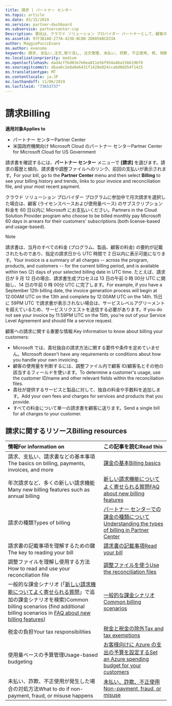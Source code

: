 ```yaml
---
title: 請求 | パートナー センター
ms.topic: article
ms.date: 03/15/2019
ms.service: partner-dashboard
ms.subservice: partnercenter-csp
Description: 貴社は、クラウド ソリューション プロバイダー パートナーとして、顧客のライセンス ベースおよび使用量ベースのサブスクリプションの料金を 60 日後に Microsoft に支払います。
ms.assetid: 97F3B1A0-277A-423D-BC8B-2D0056BCD33A
author: MaggiePucciEvans
ms.author: evansma
keywords: 請求, 支払い,注文,取り消し, 注文管理, 未払い, 詐欺, 不正使用, 税, 税額控除, 調整ファイル, 調整用のファイル
ms.localizationpriority: medium
ms.openlocfilehash: dad4cffbd03e7e6ea811e5bf954a46a1566196f0
ms.sourcegitcommit: dbaa6c2e8a0e6431f1420e024cca6d0dd54f1425
ms.translationtype: MT
ms.contentlocale: ja-JP
ms.lasthandoff: 11/06/2019
ms.locfileid: "73653737"
---
```

# <a name="billing"></a><span data-ttu-id="095e9-104">請求</span><span class="sxs-lookup"><span data-stu-id="095e9-104">Billing</span></span>

<span data-ttu-id="095e9-105">**適用対象**</span><span class="sxs-lookup"><span data-stu-id="095e9-105">**Applies to**</span></span>

-  <span data-ttu-id="095e9-106">パートナー センター</span><span class="sxs-lookup"><span data-stu-id="095e9-106">Partner Center</span></span>
-  <span data-ttu-id="095e9-107">米国政府機関向け Microsoft Cloud のパートナー センター</span><span class="sxs-lookup"><span data-stu-id="095e9-107">Partner Center for Microsoft Cloud for US Government</span></span>
 
 
<span data-ttu-id="095e9-108">請求書を確認するには、**パートナー センター** メニューで **[請求]** を選びます。請求の履歴と傾向、請求書や調整ファイルへのリンク、前回の支払いが表示されます。</span><span class="sxs-lookup"><span data-stu-id="095e9-108">For your bill, go to the **Partner Center** menu and then select **Billing** to see your billing history and trends, links to your invoice and reconciliation file, and your most recent payment.</span></span>

<span data-ttu-id="095e9-109">クラウド ソリューション プロバイダー プログラムに参加中で月次請求を選択した場合は、顧客 (ライセンスベースおよび使用量ベース) のサブスクリプション料金を 60 日以内に Microsoft にお支払いください。</span><span class="sxs-lookup"><span data-stu-id="095e9-109">Partners in the Cloud Solution Provider program who choose to be billed monthly pay Microsoft 60 days in arrears for their customers' subscriptions (both license-based and usage-based).</span></span>

> [!NOTE]  
> <span data-ttu-id="095e9-110">請求書は、当月のすべての料金 (プログラム、製品、顧客の料金) の要約が記載されたものであり、指定の請求日から UTC 時間で 2 日以内に表示可能になります。</span><span class="sxs-lookup"><span data-stu-id="095e9-110">Your invoice is a summary of all charges -- across the program, products, and customers -- for the current billing period, and is available within two (2) days of your selected billing date in UTC time.</span></span> <span data-ttu-id="095e9-111">たとえば、請求日が 9 月 12 日の場合、請求書生成プロセスは 13 日の午前 0 時 00分 UTC に開始し、14 日の午前 0 時 00分 UTC に完了します。</span><span class="sxs-lookup"><span data-stu-id="095e9-111">For example, if you have a September 12th billing date, the invoice generation process will begin at 12:00AM UTC on the 13th and complete by 12:00AM UTC on the 14th.</span></span> <span data-ttu-id="095e9-112">15日に 59PM UTC で請求書が表示されない場合は、サービスレベルアグリーメントを超えているため、サービスリクエストを送信する必要があります。</span><span class="sxs-lookup"><span data-stu-id="095e9-112">If you do not see your invoice by 11:59PM UTC on the 15th, you're out of your Service Level Agreement and should file a service request.</span></span> 

<span data-ttu-id="095e9-113">顧客への請求に関する重要な情報:</span><span class="sxs-lookup"><span data-stu-id="095e9-113">Key information to know about billing your customers:</span></span>

-   <span data-ttu-id="095e9-114">Microsoft では、貴社独自の請求方法に関する要件や条件を定めていません。</span><span class="sxs-lookup"><span data-stu-id="095e9-114">Microsoft doesn't have any requirements or conditions about how you handle your own invoicing.</span></span>
-   <span data-ttu-id="095e9-115">顧客の使用量を判断するには、調整ファイル内で顧客 ID/顧客名とその他の該当するフィールドを使います。</span><span class="sxs-lookup"><span data-stu-id="095e9-115">To determine a customer's usage, use the customer ID/name and other relevant fields within the reconciliation files.</span></span>
-   <span data-ttu-id="095e9-116">貴社が提供するサービスと製品に対して、独自の料金や手数料を追加します。</span><span class="sxs-lookup"><span data-stu-id="095e9-116">Add your own fees and charges for services and products that you provide.</span></span>
-   <span data-ttu-id="095e9-117">すべての料金について単一の請求書を顧客に送ります。</span><span class="sxs-lookup"><span data-stu-id="095e9-117">Send a single bill for all charges to your customer.</span></span>

## <a name="billing-resources"></a><span data-ttu-id="095e9-118">請求に関するリソース</span><span class="sxs-lookup"><span data-stu-id="095e9-118">Billing resources</span></span>
|<span data-ttu-id="095e9-119">**情報**</span><span class="sxs-lookup"><span data-stu-id="095e9-119">**For information on**</span></span>   |<span data-ttu-id="095e9-120">**この記事を読む**</span><span class="sxs-lookup"><span data-stu-id="095e9-120">**Read this**</span></span>    |
|:-----------------------------|:-----------------|
|<span data-ttu-id="095e9-121">請求、支払い、請求書などの基本事項</span><span class="sxs-lookup"><span data-stu-id="095e9-121">The basics on billing, payments, invoices, and  more</span></span>   |[<span data-ttu-id="095e9-122">課金の基本</span><span class="sxs-lookup"><span data-stu-id="095e9-122">Billing basics</span></span>](billing-basics.md)
|<span data-ttu-id="095e9-123">年次請求など、多くの新しい請求機能</span><span class="sxs-lookup"><span data-stu-id="095e9-123">Many new billing features such as annual billing</span></span>   |[<span data-ttu-id="095e9-124">新しい請求機能についてよく寄せられる質問</span><span class="sxs-lookup"><span data-stu-id="095e9-124">FAQ about new billing features</span></span>](faq-about-new-billing-features.md)|
|<span data-ttu-id="095e9-125">請求の種類</span><span class="sxs-lookup"><span data-stu-id="095e9-125">Types of billing</span></span>   |[<span data-ttu-id="095e9-126">パートナー センターでの課金の種類について</span><span class="sxs-lookup"><span data-stu-id="095e9-126">Understanding the types of billing in Partner Center</span></span>](billing-different-types.md)   |
|<span data-ttu-id="095e9-127">請求書の記載事項を理解するための鍵</span><span class="sxs-lookup"><span data-stu-id="095e9-127">The key to reading your bill</span></span>   |[<span data-ttu-id="095e9-128">請求書の記載事項</span><span class="sxs-lookup"><span data-stu-id="095e9-128">Read your bill</span></span>](read-your-bill.md)   |
|<span data-ttu-id="095e9-129">調整ファイルを理解し使用する方法</span><span class="sxs-lookup"><span data-stu-id="095e9-129">How to read and use your reconciliation file</span></span>   |[<span data-ttu-id="095e9-130">調整ファイルを使う</span><span class="sxs-lookup"><span data-stu-id="095e9-130">Use the reconciliation files</span></span>](use-the-reconciliation-files.md)|
|<span data-ttu-id="095e9-131">一般的な課金シナリオ (「[新しい請求機能についてよく寄せられる質問](faq-about-new-billing-features.md)」で追加の課金シナリオを検索)</span><span class="sxs-lookup"><span data-stu-id="095e9-131">Common billing scenarios (find additional billing scenarios in [FAQ about new billing features](faq-about-new-billing-features.md))</span></span>|[<span data-ttu-id="095e9-132">一般的な課金シナリオ</span><span class="sxs-lookup"><span data-stu-id="095e9-132">Common billing scenarios</span></span>](common-billing-scenarios.md)|
|<span data-ttu-id="095e9-133">税金の負担</span><span class="sxs-lookup"><span data-stu-id="095e9-133">Your tax responsibilities</span></span>   | [<span data-ttu-id="095e9-134">税金と税金の除外</span><span class="sxs-lookup"><span data-stu-id="095e9-134">Tax and tax exemptions</span></span>](tax-and-tax-exemptions.md)|
|<span data-ttu-id="095e9-135">使用量ベースの予算管理</span><span class="sxs-lookup"><span data-stu-id="095e9-135">Usage-based budgeting</span></span>    |[<span data-ttu-id="095e9-136">お客様向けに Azure の支出の予算を設定する</span><span class="sxs-lookup"><span data-stu-id="095e9-136">Set an Azure spending budget for your customers</span></span>](set-an-azure-spending-budget-for-your-customers.md)|
|<span data-ttu-id="095e9-137">未払い、詐欺、不正使用が発生した場合の対処方法</span><span class="sxs-lookup"><span data-stu-id="095e9-137">What to do if non-payment, fraud, or misuse happens</span></span>   |[<span data-ttu-id="095e9-138">未払い、詐欺、不正使用</span><span class="sxs-lookup"><span data-stu-id="095e9-138">Non-payment, fraud, or misuse</span></span>](non-payment--fraud--or-misuse.md)|




















